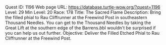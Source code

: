 Quest ID: 1196
Web page URL: https://database.turtle-wow.org/?quest=1196
Level: 29
Min Level: 20
Race: 178
Title: The Sacred Flame
Description: Bring the filled phial to Rau Cliffrunner at the Freewind Post in southeastern Thousand Needles. You can get to the Thousand Needles by taking the Great Lift at the southern edge of the Barrens.$b$bI wouldn't be surprised if you can help us out further.
Objective: Deliver the Filled Etched Phial to Rau Cliffrunner at the Freewind Post.
